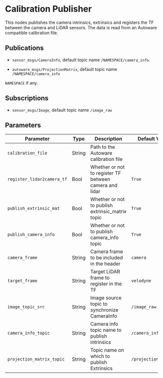 # Calibration Publisher

This nodes publishes the camera intrinsics, extrinsics and registers the TF between the camera and LiDAR sensors.
The data is read from an Autoware compatible calibration file.

## Publications

* `sensor_msgs/CameraInfo`, default topic name `/NAMESPACE/camera_info`.

* `autoware_msgs/ProjectionMatrix`, default topic name `/NAMESPACE/camera_info`

`NAMESPACE` if any.

## Subscriptions

* `sensor_msgs/Image`, default topic name `/image_raw`

## Parameters

|         Parameter        | Type  |           Description                                | Default Value |
|--------------------------|-------|------------------------------------------------------|---------------|
|`calibration_file`        | String|Path to the Autoware calibration file                 |               |
|`register_lidar2camera_tf`| Bool  |Whether or not to register TF between camera and lidar| `True`        |
|`publish_extrinsic_mat`   | Bool  |Whether or not to publish extrinsic_matrix topic      | `True`        |
|`publish_camera_info`     | Bool  |Whether or not to publish camera_info topic           | `True`        |
|`camera_frame`            | String|Camera frame to be included in the header             | `camera`      |
|`target_frame`            | String|Target LiDAR frame to register in the TF              | `velodyne`    |
|`image_topic_src`         | String|Image source topic to synchronize CameraInfo          | `/image_raw`  |
|`camera_info_topic`       | String|Camera info topic name to publish intrinsics          | `/camera_info`|
|`projection_matrix_topic` | String|Topic name on which to publish Extrinsics             | `/projection_matrix`|

